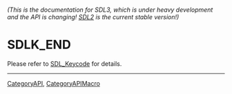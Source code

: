 ###### (This is the documentation for SDL3, which is under heavy development and the API is changing! [SDL2](https://wiki.libsdl.org/SDL2/) is the current stable version!)
# SDLK_END

Please refer to [SDL_Keycode](SDL_Keycode) for details.

----
[CategoryAPI](CategoryAPI), [CategoryAPIMacro](CategoryAPIMacro)

